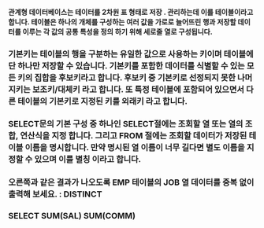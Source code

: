 #### 관계형 데이터베이스는 테이터를 2차원 표 형태로 저장 . 관리하는데 이를 테이블이라고 합니다. 테이블은 하나의 개체를 구성하는 여러 값을 가로로 늘어뜨린 행과 저장할 데이터를 이루는 각 값의 공통 특성을 정의 하기 위해 세로줄 열로 구성됩니다.

### 기본키는 테이블의 행을 구분하는 유일한 값으로 사용하는 키이며 테이블에 단 하나만 저장할 수 있습니다. 기본키를 포함한 데이터를 식별할 수 있는 모든 키의 집합을 후보키라고 합니다. 후보키 중 기본키로 선정되지 못한 나머지키는 보조키/대체키 라고 합니다. 또 특정 테이블에 포함되어 있으면서 다른 테이블의 기본키로 지정된 키를 외래키 라고 합니다.

### SELECT문의 기본 구성 중 하나인 SELECT절에는 조회할 열 또는 열의 조합, 연산식을 지정 합니다. 그리고 FROM 절에는 조회할 데이터가 저장된 테이블 이름을 명시합니다. 만약 명시된 열 이름이 너무 길다면 별도 이름을 지정할 수 있으며 이를 별칭 이라고 합니다.

### 오른쪽과 같은 결과가 나오도록 EMP 테이블의 JOB 열 데이터를 중복 없이 출력해 보세요. : DISTINCT

### SELECT SUM(SAL) SUM(COMM) 
